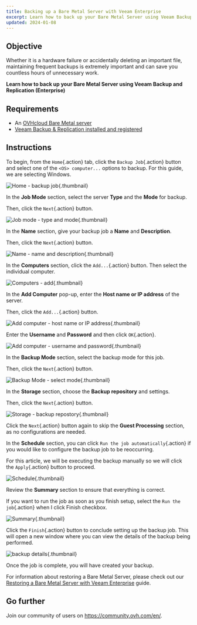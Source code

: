 ```yaml
---
title: Backing up a Bare Metal Server with Veeam Enterprise
excerpt: Learn how to back up your Bare Metal Server using Veeam Backup and Replication (Enterprise)
updated: 2024-01-08
---
```


## Objective

Whether it is a hardware failure or accidentally deleting an important file, maintaining frequent backups is extremely important and can save you countless hours of unnecessary work.

**Learn how to back up your Bare Metal Server using Veeam Backup and Replication (Enterprise)**

## Requirements

- An [OVHcloud Bare Metal server](https://www.ovhcloud.com/en-sg/bare-metal/)
- [Veeam Backup & Replication installed and registered](/pages/storage_and_backup/backup_and_disaster_recovery_solutions/veeam/veeam_veeam_backup_replication)

## Instructions

To begin, from the `Home`{.action} tab, click the `Backup Job`{.action} button and select one of the `<OS> computer...` options to backup. For this guide, we are selecting Windows.

![Home - backup job](images/backup01.png){.thumbnail}

In the **Job Mode** section, select the server **Type** and the **Mode** for backup.

Then, click the `Next`{.action} button.

![Job mode - type and mode](images/backup02.png){.thumbnail}

In the **Name** section, give your backup job a **Name** and **Description**.

Then, click the `Next`{.action} button.

![Name - name and description](images/backup03.png){.thumbnail}

In the **Computers** section, click the `Add...`{.action} button. Then select the individual computer.

![Computers - add](images/backup04.png){.thumbnail}

In the **Add Computer** pop-up, enter the **Host name or IP address** of the server.

Then, click the `Add...`{.action} button.

![Add computer - host name or IP address](images/backup05.png){.thumbnail}

Enter the **Username** and **Password** and then click `OK`{.action}.

![Add computer - username and password](images/backup06.png){.thumbnail}

In the **Backup Mode** section, select the backup mode for this job.

Then, click the `Next`{.action} button.

![Backup Mode - select mode](images/backup07.png){.thumbnail}

In the **Storage** section, choose the **Backup repository** and settings.

Then, click the `Next`{.action} button.

![Storage - backup repostory](images/backup08.png){.thumbnail}

Click the `Next`{.action} button again to skip the **Guest Processing** section, as no configurations are needed.

In the **Schedule** section, you can click `Run the job automatically`{.action} if you would like to configure the backup job to be reoccurring. 

For this article, we will be executing the backup manually so we will click the `Apply`{.action} button to proceed.

![Schedule](images/backup09.png){.thumbnail}

Review the **Summary** section to ensure that everything is correct.

If you want to run the job as soon as you finish setup, select the `Run the job`{.action} when I click Finish checkbox.

![Summary](images/backup10.png){.thumbnail}

Click the `Finish`{.action} button to conclude setting up the backup job. This will open a new window where you can view the details of the backup being performed.

![backup details](images/backup11.png){.thumbnail}

Once the job is complete, you will have created your backup.

For information about restoring a Bare Metal Server, please check out our [Restoring a Bare Metal Server with Veeam Enterprise](/pages/bare_metal_cloud/dedicated_servers/veeam-enterprise-server-restore) guide.

## Go further

Join our community of users on <https://community.ovh.com/en/>.
